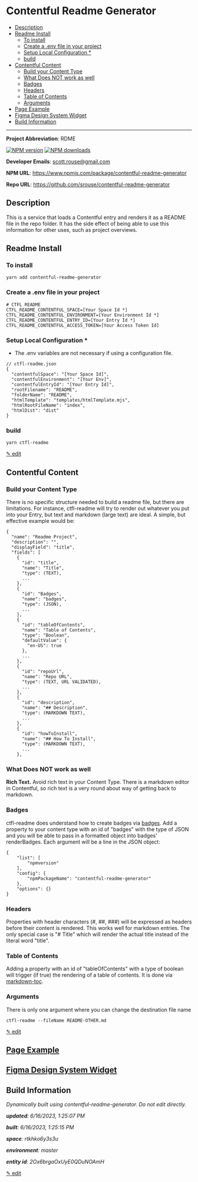 # Contentful Readme Generator
<!-- 
  Do not edit directly, built using contentful-readme-generator.
  Content details in Build Information below.
-->

- [Description](#description)
- [Readme Install](#readme-install)
  * [To install](#to-install)
  * [Create a .env file in your project](#create-a-env-file-in-your-project)
  * [Setup Local Configuration *](#setup-local-configuration-)
  * [build](#build)
- [Contentful Content](#contentful-content)
  * [Build your Content Type](#build-your-content-type)
  * [What Does NOT work as well](#what-does-not-work-as-well)
  * [Badges](#badges)
  * [Headers](#headers)
  * [Table of Contents](#table-of-contents)
  * [Arguments](#arguments)
- [Page Example](#page-example)
- [Figma Design System Widget](#figma-design-system-widget)
- [Build Information](#build-information)

---


__Project Abbreviation__: RDME

<span class="badge-npmversion"><a href="https://npmjs.org/package/contentful-readme-generator" title="View this project on NPM"><img src="https://img.shields.io/npm/v/contentful-readme-generator.svg" alt="NPM version" /></a></span>
<span class="badge-npmdownloads"><a href="https://npmjs.org/package/contentful-readme-generator" title="View this project on NPM"><img src="https://img.shields.io/npm/dm/contentful-readme-generator.svg" alt="NPM downloads" /></a></span>

__Developer Emails__: scott.rouse@gmail.com

__NPM URL__: https://www.npmjs.com/package/contentful-readme-generator

__Repo URL__: https://github.com/srouse/contentful-readme-generator

## Description

This is a service that loads a Contentful entry and renders it as a README file in the repo folder. It has the side effect of being able to use this information for other uses, such as project overviews.

## Readme Install
### To install

```
yarn add contentful-readme-generator
```

### Create a .env file in your project

```
# CTFL README
CTFL_README_CONTENTFUL_SPACE=[Your Space Id *]
CTFL_README_CONTENTFUL_ENVIRONMENT=[Your Environment Id *]
CTFL_README_CONTENTFUL_ENTRY_ID=[Your Entry Id *]
CTFL_README_CONTENTFUL_ACCESS_TOKEN=[Your Access Token Id]
```

### Setup Local Configuration *
* The .env variables are not necessary if using a configuration file.

```
// ctfl-readme.json
{
  "contentfulSpace": "[Your Space Id]",
  "contentfulEnvironment": "[Your Env]",
  "contentfulEntryId": "[Your Entry Id]",
  "rootFilename": "README",
  "folderName": "README",
  "htmlTemplate": "templates/htmlTemplate.mjs",
  "htmlRootFileName": "index",
  "htmlDist": "dist"
}
```

### build

```
yarn ctfl-readme
```


[&#9998; edit](https://app.contentful.com/spaces/rtkhko6y3s3u/environments/master/entries/4FyaOXdSP67ZUCjVxftGEw)

## Contentful Content
### Build your Content Type
There is no specific structure needed to build a readme file, but there are limitations. For instance, ctfl-readme will try to render out whatever you put into your Entry, but text and markdown (large text) are ideal. A simple, but effective example would be:

```
{
  "name": "Readme Project",
  "description": "",
  "displayField": "title",
  "fields": [
    {
      "id": "title",
      "name": "Title",
      "type": (TEXT),
      ...
    },
    {
      "id": "Badges",
      "name": "badges",
      "type": (JSON),
      ...
    },
    {
      "id": "tableOfContents",
      "name": "Table of Contents",
      "type": "Boolean",
      "defaultValue": {
        "en-US": true
      },
      ...
    },
    {
      "id": "repoUrl",
      "name": "Repo URL",
      "type": (TEXT, URL VALIDATED),
      ...
    },
    {
      "id": "description",
      "name": "## Description",
      "type": (MARKDOWN TEXT),
      ...
    },
    {
      "id": "howToInstall",
      "name": "## How To Install",
      "type": (MARKDOWN TEXT),
      ...
    },

```

### What Does NOT work as well

__Rich Text.__ Avoid rich text in your Content Type. There is a markdown editor in Contentful, so rich text is a very round about way of getting back to markdown.

### Badges

ctfl-readme does understand how to create badges via [badges](https://www.npmjs.com/package/badges). Add a property to your content type with an id of "badges" with the type of JSON and you will be able to pass in a formatted object into badges' renderBadges. Each argument will be a line in the JSON object:

```
{
    "list": [
        "npmversion"
    ],
    "config": {
        "npmPackageName": "contentful-readme-generator"
    },
    "options": {}
}
```

### Headers

Properties with header characters (#, ##, ###) will be expressed as headers before their content is rendered. This works well for markdown entries. The only special case is "# Title" which will render the actual title instead of the literal word "title".

### Table of Contents

Adding a property with an id of "tableOfContents" with a type of boolean will trigger (if true) the rendering of a table of contents. It is done via [markdown-toc](https://www.npmjs.com/package/markdown-toc).

### Arguments

There is only one argument where you can change the destination file name

```
ctfl-readme --fileName README-OTHER.md
```

[&#9998; edit](https://app.contentful.com/spaces/rtkhko6y3s3u/environments/master/entries/1yKn2zknPY9EyUI0YjtWMa)

## [Page Example](./dist-readme/page-example.md)

## [Figma Design System Widget](./dist-readme/figma-design-system-widget.md)

## Build Information

*Dynamically built using contentful-readme-generator. Do not edit directly.*

*__updated__: 6/16/2023, 1:25:07 PM*

*__built__: 6/16/2023, 1:25:15 PM*

*__space__: rtkhko6y3s3u*

*__environment__: master*

*__entity id__: 2Ox6brgaOxUyE0QDuNOAmH*

[&#9998; edit](https://app.contentful.com/spaces/rtkhko6y3s3u/environments/master/entries/2Ox6brgaOxUyE0QDuNOAmH)

